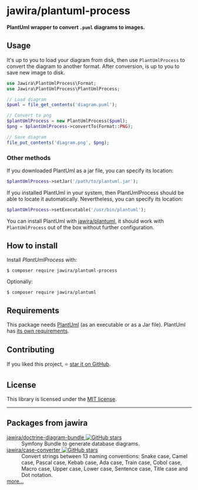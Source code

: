 # jawira/plantuml-process

**PlantUml wrapper to convert `.puml` diagrams to images.**

<!--
BADGES:
https://poser.pugx.org/
https://phppackages.org/p/jawira/case-converter
https://isitmaintained.com/
http://hits.dwyl.io/
https://shields.io/
-->

## Usage

It's up to you to load your diagram from disk, then use `PlantUmlProcess` to
convert the diagram to another format. After conversion, is up to you to save
new image to disk.

```php
use Jawira\PlantUmlProcess\Format;
use Jawira\PlantUmlProcess\PlantUmlProcess;

// Load diagram
$puml = file_get_contents('diagram.puml');

// Convert to png
$plantUmlProcess = new PlantUmlProcess($puml);
$png = $plantUmlProcess->convertTo(Format::PNG);

// Save diagram
file_put_contents('diagram.png', $png);
```

### Other methods

If you downloaded PlantUml as a jar file, you can specify its location:

```php
$plantUmlProcess->setJar('/path/to/plantuml.jar');
```

If you installed PlantUml in your system, then PlantUmlProcess should be able to
locate it automatically. Nevertheless, you can specify its location:

```php
$plantUmlProcess->setExecutable('/usr/bin/plantuml');
```

You can install PlantUml
with [jawira/plantuml](https://packagist.org/packages/jawira/plantuml), it
should work with `PlantUmlProcess` out of the box without further configuration.

## How to install

Install _PlantUmlProcess_ with:

```console
$ composer require jawira/plantuml-process
```

Optionally:

```console
$ composer require jawira/plantuml
```

## Requirements

This package needs [PlantUml](https://plantuml.com/en/download) (as an
executable or as a Jar file). PlantUml
has [its own requirements](https://plantuml.com/en/starting).

## Contributing

If you liked this project,
⭐ [star it on GitHub](https://github.com/jawira/plantuml-process).

## License

This library is licensed under the [MIT license](LICENSE.md).


***

## Packages from jawira

<dl>

<dt>
    <a href="https://packagist.org/packages/jawira/doctrine-diagram-bundle">jawira/doctrine-diagram-bundle
    <img alt="GitHub stars" src="https://badgen.net/github/stars/jawira/doctrine-diagram-bundle?icon=github"/></a>
</dt>
<dd>Symfony Bundle to generate database diagrams.</dd>

<dt>
    <a href="https://packagist.org/packages/jawira/case-converter">jawira/case-converter
    <img alt="GitHub stars" src="https://badgen.net/github/stars/jawira/case-converter?icon=github"/></a>
</dt>
<dd>Convert strings between 13 naming conventions: Snake case, Camel case,
  Pascal case, Kebab case, Ada case, Train case, Cobol case, Macro case,
  Upper case, Lower case, Sentence case, Title case and Dot notation.
</dd>

<dt><a href="https://packagist.org/packages/jawira/">more...</a></dt>
</dl>
